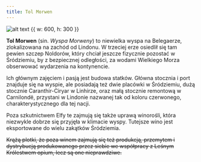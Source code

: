 ```yaml
---
title: Tol Morwen
---
```


![alt text {{ w: 600, h: 300 }}](/images/locations/tol-morwen.png)

**Tol Morwen** (sin. _Wyspa Morweny_) to niewielka wyspa na Belegaerze, zlokalizowana na zachód od Lindonu. W trzeciej erze osiedlił się tam pewien szczep Noldorów, który chciał jeszcze fizycznie pozostać w Śródziemiu, by z bezpiecznej odległości, za wodami Wielkiego Morza obserwować wydarzenia na kontynencie.

Ich głównym zajęciem i pasją jest budowa statków. Główna stocznia i port znajduje się na wyspie, ale posiadają też dwie placówki w Śródziemiu, dużą stocznie Caranthir-Ciryar w Linhirze, oraz małą stocznie remontową w Carnilondë, przystani w Lindonie nazwanej tak od koloru czerwonego, charakterystycznego dla tej nacji.

Poza szkutnictwem Elfy te zajmują się także uprawą winorośli, która niezwykle dobrze się przyjęła w klimacie wyspy. Tutejsze wino jest eksportowane do wielu zakątków Śródziemia.

~~Krążą plotki, że poza winem zajmują się też produkcją, przemytem i dystrybucją produkowanego przez siebie we współpracy z Leśnym Królestwem opium, lecz są one nieprawdziwe.~~
